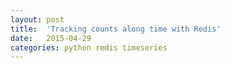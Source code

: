 ```yaml
---
layout: post
title:  'Tracking counts along time with Redis'
date:   2015-04-29
categories: python redis timeseries
---
```

